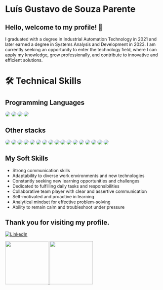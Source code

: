 # Luís Gustavo de Souza Parente
## Hello, welcome to my profile! 👋
I graduated with a degree in Industrial Automation Technology in 2021 and later earned a degree in Systems Analysis and Development in 2023. I am currently seeking an opportunity to enter the technology field, where I can apply my knowledge, grow professionally, and contribute to innovative and efficient solutions.

# 🛠️ Technical Skills

## Programming Languages

<p align="left">
  <img src="https://img.shields.io/badge/Java-ED8B00?style=for-the-badge&logo=java&logoColor=white" style="border-radius: 8px;" />
  <img src="https://img.shields.io/badge/C%23-239120?style=for-the-badge&logo=c-sharp&logoColor=white" style="border-radius: 8px;" />
  <img src="https://img.shields.io/badge/Python-3776AB?style=for-the-badge&logo=python&logoColor=white" style="border-radius: 8px;" />
  <img src="https://img.shields.io/badge/C%2B%2B-00599C?style=for-the-badge&logo=c%2B%2B&logoColor=white" style="border-radius: 8px;" />
</p>

## Other stacks

<p align="left">
  <img src="https://img.shields.io/badge/Spring-6DB33F?style=for-the-badge&logo=spring&logoColor=white" style="border-radius: 8px;" />
  <img src="https://img.shields.io/badge/Spring_Boot-6DB33F?style=for-the-badge&logo=spring-boot&logoColor=white" style="border-radius: 8px;" />
  <img src="https://img.shields.io/badge/Postman-FF6C37?style=for-the-badge&logo=Postman&logoColor=white" style="border-radius: 8px;" />
  <img src="https://img.shields.io/badge/Hibernate-59666C?style=for-the-badge&logo=Hibernate&logoColor=white" style="border-radius: 8px;" />
  <img src="https://img.shields.io/badge/MongoDB-4EA94B?style=for-the-badge&logo=mongodb&logoColor=white" style="border-radius: 8px;" />
  <img src="https://img.shields.io/badge/PostgreSQL-316192?style=for-the-badge&logo=postgresql&logoColor=white" style="border-radius: 8px;" />
  <img src="https://img.shields.io/badge/Docker-2CA5E0?style=for-the-badge&logo=docker&logoColor=white" style="border-radius: 8px;" />
  <img src="https://img.shields.io/badge/Junit5-25A162?style=for-the-badge&logo=junit5&logoColor=white" style="border-radius: 8px;" />
  <img src="https://img.shields.io/badge/Mockito-4CAF50?style=for-the-badge&logo=java&logoColor=white" style="border-radius: 8px;" />
  <img src="https://img.shields.io/badge/RestAssured-6DB33F?style=for-the-badge&logo=spring&logoColor=white" style="border-radius: 8px;" />
  <img src="https://img.shields.io/badge/TDD-%23F34B7D?style=for-the-badge&logo=testinglibrary&logoColor=white" style="border-radius: 8px;" />
  <img src="https://img.shields.io/badge/Swagger-85EA2D?style=for-the-badge&logo=Swagger&logoColor=white" style="border-radius: 8px;" />
  <img src="https://img.shields.io/badge/GIT-E44C30?style=for-the-badge&logo=git&logoColor=white" style="border-radius: 8px;" />
  <img src="https://img.shields.io/badge/HATEOAS-6DB33F?style=for-the-badge&logo=spring&logoColor=white" style="border-radius: 8px;" />
  <img src="https://img.shields.io/badge/Cassandra-1287B1?style=for-the-badge&logo=apache-cassandra&logoColor=white" style="border-radius: 8px;" />
  <img src="https://img.shields.io/badge/Spring_WebFlux-6DB33F?style=for-the-badge&logo=spring&logoColor=white" style="border-radius: 8px;" />
  <img src="https://img.shields.io/badge/Spring_Batch-6DB33F?style=for-the-badge&logo=spring&logoColor=white" style="border-radius: 8px;" />
</p>

## My Soft Skills

- Strong communication skills
- Adaptability to diverse work environments and new technologies
- Constantly seeking new learning opportunities and challenges
- Dedicated to fulfilling daily tasks and responsibilities
- Collaborative team player with clear and assertive communication
- Self-motivated and proactive in learning
- Analytical mindset for effective problem-solving
- Ability to remain calm and troubleshoot under pressure

## Thank you for visiting my profile.

[![LinkedIn](https://img.shields.io/badge/LinkedIn-0077B5?style=for-the-badge&logo=linkedin&logoColor=white)](https://www.linkedin.com/in/luis-parente/)

<div>
<a href="[https://github.com/seu-usuário-aqui](https://github.com/Luis-Parente)">
<img loading="lazy" height="140em" src="https://github-readme-stats.vercel.app/api/top-langs/?username=Luis-Parente&layout=compact&langs_count=7&theme=dracula"/> <img loading="lazy" height="140em" src="https://github-readme-stats.vercel.app/api?username=Luis-Parente&show_icons=true&theme=dracula&include_all_commits=true&count_private=true"/>
</div>
